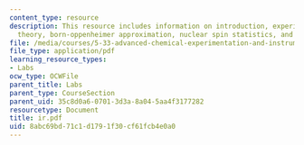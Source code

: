 ```yaml
---
content_type: resource
description: This resource includes information on introduction, experimental procedure,
  theory, born-oppenheimer approximation, nuclear spin statistics, and analysis.
file: /media/courses/5-33-advanced-chemical-experimentation-and-instrumentation-fall-2007/8abc69bd71c1d1791f30cf61fcb4e0a0_ir.pdf
file_type: application/pdf
learning_resource_types:
- Labs
ocw_type: OCWFile
parent_title: Labs
parent_type: CourseSection
parent_uid: 35c8d0a6-0701-3d3a-8a04-5aa4f3177282
resourcetype: Document
title: ir.pdf
uid: 8abc69bd-71c1-d179-1f30-cf61fcb4e0a0
---
```

